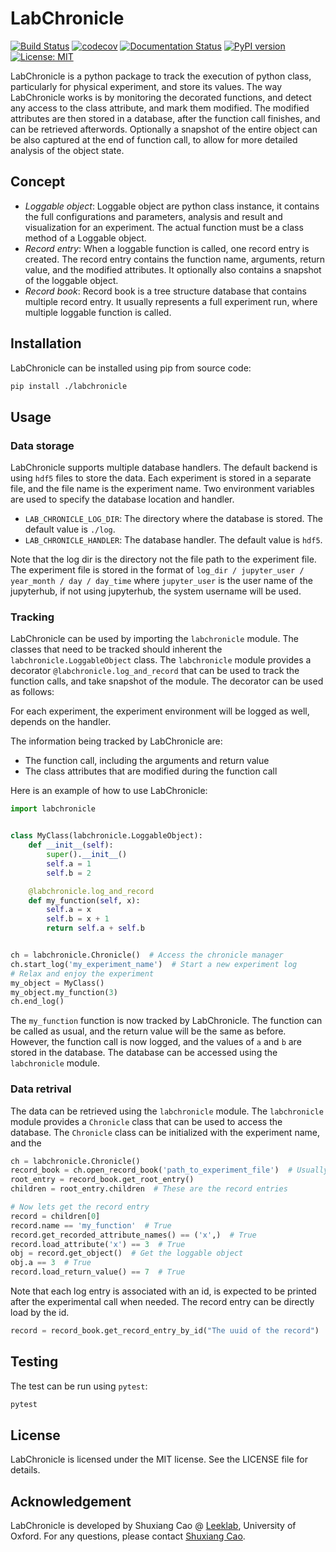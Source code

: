 # LabChronicle

[![Build Status](https://travis-ci.com/leekgroup/LabChronicle.svg?branch=master)](https://travis-ci.com/leekgroup/LabChronicle)
[![codecov](https://codecov.io/gh/leekgroup/LabChronicle/branch/master/graph/badge.svg)](https://codecov.io/gh/leekgroup/LabChronicle)
[![Documentation Status](https://readthedocs.org/projects/labchronicle/badge/?version=latest)](https://labchronicle.readthedocs.io/en/latest/?badge=latest)
[![PyPI version](https://badge.fury.io/py/labchronicle.svg)](https://badge.fury.io/py/labchronicle)
[![License: MIT](https://img.shields.io/badge/License-MIT-yellow.svg)](https://opensource.org/licenses/MIT)

LabChronicle is a python package to track the execution of python class, particularly for physical experiment, and
store its values. The way LabChronicle works is by monitoring the decorated functions, and detect any access to the
class attribute, and mark them modified. The modified attributes are then stored in a database, after the function
call finishes, and can be retrieved afterwords. Optionally a snapshot of the entire object can be also captured at
the end of function call, to allow for more detailed analysis of the object state.

## Concept

+ *Loggable object*: Loggable object are python class instance, it contains the full configurations and parameters,
  analysis and result and visualization for an experiment. The actual function must be a class method of a Loggable
  object.
+ *Record entry*: When a loggable function is called, one record entry is created. The record entry contains the
  function
  name, arguments, return value, and the modified attributes. It optionally also contains a snapshot of the loggable
  object.
+ *Record book*: Record book is a tree structure database that contains multiple record entry. It usually represents a
  full experiment run, where multiple loggable function is called.

## Installation

LabChronicle can be installed using pip from source code:

```bash
pip install ./labchronicle
```

## Usage

### Data storage

LabChronicle supports multiple database handlers. The default backend is using  `hdf5` files to store the data. Each
experiment is stored in a separate file, and the file name is the experiment name. Two environment variables are used
to specify the database location and handler.

+ `LAB_CHRONICLE_LOG_DIR`: The directory where the database is stored. The default value is `./log`.
+ `LAB_CHRONICLE_HANDLER`: The database handler. The default value is `hdf5`.

Note that the log dir is the directory not the file path to the experiment file. The experiment file is stored in the
format of `log_dir / jupyter_user / year_month / day / day_time` where `jupyter_user` is the user name of the
jupyterhub,
if not using jupyterhub, the system username will be used.

### Tracking

LabChronicle can be used by importing the `labchronicle` module. The classes that need to be tracked should inherent the
`labchronicle.LoggableObject` class. The `labchronicle` module provides a decorator `@labchronicle.log_and_record` that
can be used to track the function calls, and take snapshot of the module. The decorator can be used as follows:

For each experiment, the experiment environment will be logged as well, depends on the handler.

The information being tracked by LabChronicle are:

+ The function call, including the arguments and return value
+ The class attributes that are modified during the function call

Here is an example of how to use LabChronicle:

```python
import labchronicle


class MyClass(labchronicle.LoggableObject):
    def __init__(self):
        super().__init__()
        self.a = 1
        self.b = 2

    @labchronicle.log_and_record
    def my_function(self, x):
        self.a = x
        self.b = x + 1
        return self.a + self.b


ch = labchronicle.Chronicle()  # Access the chronicle manager
ch.start_log('my_experiment_name')  # Start a new experiment log
# Relax and enjoy the experiment
my_object = MyClass()
my_object.my_function(3)
ch.end_log()

```

The `my_function` function is now tracked by LabChronicle. The function can be called as usual, and the return value
will be the same as before. However, the function call is now logged, and the values of `a` and `b` are stored in the
database. The database can be accessed using the `labchronicle` module.

### Data retrival

The data can be retrieved using the `labchronicle` module. The `labchronicle` module provides a `Chronicle` class that
can be used to access the database. The `Chronicle` class can be initialized with the experiment name, and the

```python
ch = labchronicle.Chronicle()
record_book = ch.open_record_book('path_to_experiment_file')  # Usually specified 
root_entry = record_book.get_root_entry()
children = root_entry.children  # These are the record entries

# Now lets get the record entry
record = children[0]
record.name == 'my_function'  # True
record.get_recorded_attribute_names() == ('x',)  # True
record.load_attribute('x') == 3  # True
obj = record.get_object()  # Get the loggable object
obj.a == 3  # True
record.load_return_value() == 7  # True
```

Note that each log entry is associated with an id, is expected to be printed after the experimental call when needed.
The record entry can be directly load by the id.

```python
record = record_book.get_record_entry_by_id("The uuid of the record")
```

## Testing

The test can be run using `pytest`:

```bash
pytest
```

## License

LabChronicle is licensed under the MIT license. See the LICENSE file for details.

## Acknowledgement

LabChronicle is developed by Shuxiang Cao @ [Leeklab](https://leeklab.org), University of Oxford. For any questions,
please contact [Shuxiang Cao](mailto:shuxiang.cao@physics.ox.ac.uk).